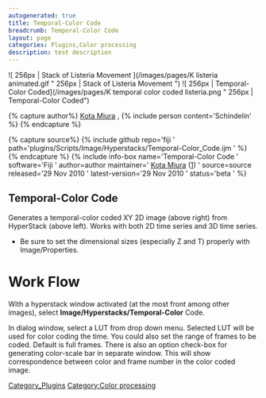 ```yaml
---
autogenerated: true
title: Temporal-Color Code
breadcrumb: Temporal-Color Code
layout: page
categories: Plugins,Color processing
description: test description
---
```


![ 256px | Stack of Listeria Movement ](/images/pages/K listeria animated.gif " 256px | Stack of Listeria Movement ") ![ 256px | Temporal-Color Coded](/images/pages/K temporal color coded listeria.png " 256px | Temporal-Color Coded")


{% capture author%}
 [Kota Miura](http://cmci.embl.de) , {% include person content='Schindelin' %}
{% endcapture %}

{% capture source%}
{% include github repo='fiji ' path='plugins/Scripts/Image/Hyperstacks/Temporal-Color\_Code.ijm ' %}
{% endcapture %}
{% include info-box name='Temporal-Color Code ' software='Fiji ' author=author maintainer=' [Kota Miura](http://cmci.embl.de) ([1](mailto_miura@embl.de)) ' source=source released='29 Nov 2010 ' latest-version='29 Nov 2010 ' status='beta ' %}

## Temporal-Color Code

Generates a temporal-color coded XY 2D image (above right) from HyperStack (above left). Works with both 2D time series and 3D time series.

  - Be sure to set the dimensional sizes (especially Z and T) properly with Image/Properties.

# Work Flow

With a hyperstack window activated (at the most front among other images), select **Image/Hyperstacks/Temporal-Color** Code.

In dialog window, select a LUT from drop down menu. Selected LUT will be used for color coding the time. You could also set the range of frames to be coded. Default is full frames. There is also an option check-box for generating color-scale bar in separate window. This will show correspondence between color and frame number in the color coded image.

[Category_Plugins](Category_Plugins "wikilink") [Category:Color processing](Category_Color_processing "wikilink")
